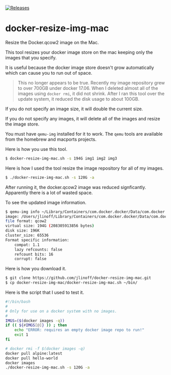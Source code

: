 [![Releases](https://img.shields.io/github/release/jlinoff/docker-resize-img-mac.svg?style=flat)](https://github.com/jlinoff/docker-resize-img-mac/releases)

# docker-resize-img-mac
Resize the Docker.qcow2 image on the Mac.

This tool resizes your docker image store on the mac keeping only the images that you specify.

It is useful because the docker image store doesn't grow automatically which can cause you to run out of space.
> This no longer appears to be true. Recently my image repository grew to over 700GB under docker 17.06. When I deleted almost all of the images using `docker rmi`, it did not shrink. After I ran this tool over the update system, it reduced the disk usage to about 100GB.

If you do not specify an image size, it will double the current size.

If you do not specify any images, it will delete all of the images and resize the image store.

You must have `qemu-img` installed for it to work. The `qemu` tools are available from the homebrew and macports projects.

Here is how you use this tool.

```bash
$ docker-resize-img-mac.sh -s 194G img1 img2 img3
```

Here is how I used the tool resize the image repository for all of my images.

```bash
$ ./docker-resize-img-mac.sh -s 120G -a
```

After running it, the docker.qcow2 image was reduced signficantly. Apparently there is a lot of wasted space.

To see the updated image information.
```bash
$ qemu-img info ~/Library/Containers/com.docker.docker/Data/com.docker.driver.amd64-linux/Docker.qcow2 
image: /Users/jlinoff/Library/Containers/com.docker.docker/Data/com.docker.driver.amd64-linux/Docker.qcow2
file format: qcow2
virtual size: 194G (208305913856 bytes)
disk size: 196K
cluster_size: 65536
Format specific information:
    compat: 1.1
    lazy refcounts: false
    refcount bits: 16
    corrupt: false
```

Here is how you download it.

```bash
$ git clone https://github.com/jlinoff/docker-resize-img-mac.git
$ cp docker-resize-img-mac/docker-resize-img-mac.sh ~/bin/
```

Here is the script that I used to test it.

```bash
#!/bin/bash
#
# Only for use on a docker system with no images.
#
IMGS=($(docker images -q))
if (( ${#IMGS[@]} )) ; then
    echo "ERROR: requires an empty docker image repo to run!"
    exit 1
fi

# docker rmi -f $(docker images -q)
docker pull alpine:latest
docker pull hello-world
docker images
./docker-resize-img-mac.sh -s 120G -a
```
